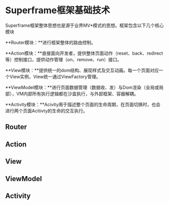 # Superframe框架基础技术

Superframe框架整体思想也是源于业界MV*模式的思想。框架包含以下几个核心模块

**Router模块：**进行框架整体的路由控制。

**Action模块：**直接面向开发者，提供整体页面动作（reset、back、redirect等）控制接口，提供动作管理（on、remove、run）接口。

**View模块：**提供统一的dom结构、展现样式及交互动画。每一个页面对应一个View实例，View统一通过ViewFactory管理。

**ViewModel模块：**进行页面数据管理（数据收、发）与Dom渲染（全局或局部），VM内部所有执行逻辑都在沙盒执行，与外部框架、容器解耦。

**Activity模块：**Acivity用于描述整个页面的生命周期，在页面切换时，也会进行两个页面Acitivty的生命的交互执行。

## Router
## Action
## View
## ViewModel
## Activity
